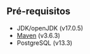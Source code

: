 ## Pré-requisitos

- JDK/openJDK (v17.0.5)
- [Maven](https://maven.apache.org/) (v3.6.3)
- PostgreSQL (v13.3)
